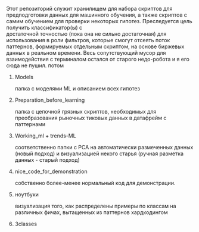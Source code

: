 Этот репозиторий служит хранилищем для набора скриптов для предподготовки данных для машинного обучения, 
а также скриптов с самим обучением для проверки некоторых гипотез. Преследуется цель получить классификатор(ы) с  
достаточной точностью (пока она не сильно достаточная) для использования в роли фильтров, которые смогут отсеять 
поток паттернов, формируемых отдельным скриптом, на основе биржевых данных в реальном времени. Весь сопутствующий 
мусор для взаимодействия с терминалом остался от старого недо-робота и я его сюда не пушил. потом 

1.  Models

    папка с моделями ML и описанием всех гипотез
    
    
2.  Preparation_before_learning

    папка с цепочной грязных скриптов, необходимых для преобразования рыночных тиковых данных в датафрейм с паттернами


3.  Working_ml + trends-ML   

    соответственно папки с PCA на автоматически размеченных данных (новый подход) и
    визуализацией некого старья (ручная разметка данных - старый подход)
    
4.  nice_code_for_demonstration

    собственно более-менее нормальный код для демонстрации. 
    
    
5.  ноутбуки

    визуализация того, как распределены примеры по классам на различных фичах, вытащенных из паттернов хардкодингом

6.  3classes

    
    
                                  
